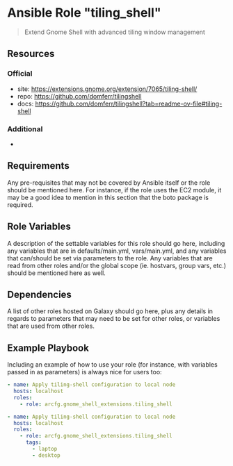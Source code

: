 # Ansible Role "tiling_shell"

> Extend Gnome Shell with advanced tiling window management

## Resources

### Official

- site: https://extensions.gnome.org/extension/7065/tiling-shell/
- repo: https://github.com/domferr/tilingshell
- docs: https://github.com/domferr/tilingshell?tab=readme-ov-file#tiling-shell

### Additional

-

## Requirements

Any pre-requisites that may not be covered by Ansible itself or the role should be mentioned here. For instance, if the
role uses the EC2 module, it may be a good idea to mention in this section that the boto package is required.

## Role Variables

A description of the settable variables for this role should go here, including any variables that are in
defaults/main.yml, vars/main.yml, and any variables that can/should be set via parameters to the role. Any variables
that are read from other roles and/or the global scope (ie. hostvars, group vars, etc.) should be mentioned here as
well.

## Dependencies

A list of other roles hosted on Galaxy should go here, plus any details in regards to parameters that may need to be set
for other roles, or variables that are used from other roles.

## Example Playbook

Including an example of how to use your role (for instance, with variables passed in as parameters) is always nice for
users too:

```yaml
- name: Apply tiling-shell configuration to local node
  hosts: localhost
  roles:
    - role: arcfg.gnome_shell_extensions.tiling_shell
```

```yaml
- name: Apply tiling-shell configuration to local node
  hosts: localhost
  roles:
    - role: arcfg.gnome_shell_extensions.tiling_shell
      tags:
        - laptop
        - desktop
```
